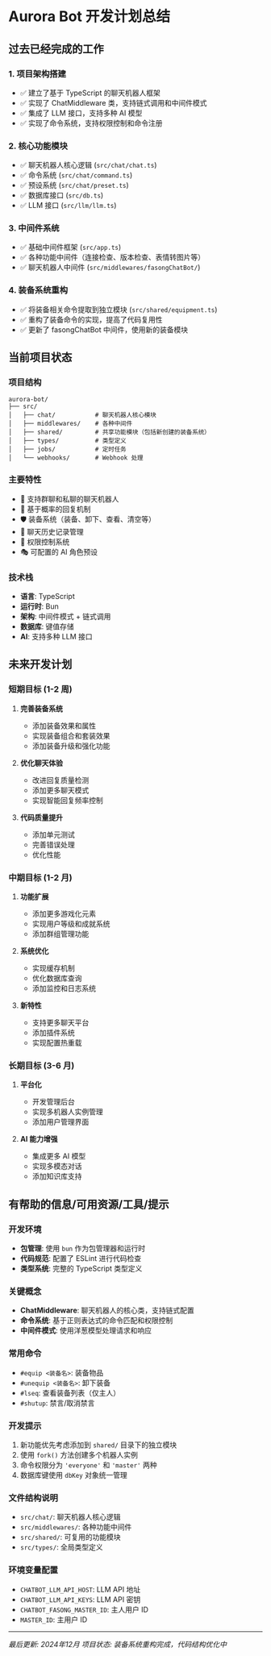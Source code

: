 # Aurora Bot 开发计划总结

## 过去已经完成的工作

### 1. 项目架构搭建
- ✅ 建立了基于 TypeScript 的聊天机器人框架
- ✅ 实现了 ChatMiddleware 类，支持链式调用和中间件模式
- ✅ 集成了 LLM 接口，支持多种 AI 模型
- ✅ 实现了命令系统，支持权限控制和命令注册

### 2. 核心功能模块
- ✅ 聊天机器人核心逻辑 (`src/chat/chat.ts`)
- ✅ 命令系统 (`src/chat/command.ts`)
- ✅ 预设系统 (`src/chat/preset.ts`)
- ✅ 数据库接口 (`src/db.ts`)
- ✅ LLM 接口 (`src/llm/llm.ts`)

### 3. 中间件系统
- ✅ 基础中间件框架 (`src/app.ts`)
- ✅ 各种功能中间件（连接检查、版本检查、表情转图片等）
- ✅ 聊天机器人中间件 (`src/middlewares/fasongChatBot/`)

### 4. 装备系统重构
- ✅ 将装备相关命令提取到独立模块 (`src/shared/equipment.ts`)
- ✅ 重构了装备命令的实现，提高了代码复用性
- ✅ 更新了 fasongChatBot 中间件，使用新的装备模块

## 当前项目状态

### 项目结构
```
aurora-bot/
├── src/
│   ├── chat/           # 聊天机器人核心模块
│   ├── middlewares/    # 各种中间件
│   ├── shared/         # 共享功能模块（包括新创建的装备系统）
│   ├── types/          # 类型定义
│   ├── jobs/           # 定时任务
│   └── webhooks/       # Webhook 处理
```

### 主要特性
- 🔧 支持群聊和私聊的聊天机器人
- 🎯 基于概率的回复机制
- 🛡️ 装备系统（装备、卸下、查看、清空等）
- 📝 聊天历史记录管理
- 🔑 权限控制系统
- 🎭 可配置的 AI 角色预设

### 技术栈
- **语言**: TypeScript
- **运行时**: Bun
- **架构**: 中间件模式 + 链式调用
- **数据库**: 键值存储
- **AI**: 支持多种 LLM 接口

## 未来开发计划

### 短期目标 (1-2 周)
1. **完善装备系统**
   - 添加装备效果和属性
   - 实现装备组合和套装效果
   - 添加装备升级和强化功能

2. **优化聊天体验**
   - 改进回复质量检测
   - 添加更多聊天模式
   - 实现智能回复频率控制

3. **代码质量提升**
   - 添加单元测试
   - 完善错误处理
   - 优化性能

### 中期目标 (1-2 月)
1. **功能扩展**
   - 添加更多游戏化元素
   - 实现用户等级和成就系统
   - 添加群组管理功能

2. **系统优化**
   - 实现缓存机制
   - 优化数据库查询
   - 添加监控和日志系统

3. **新特性**
   - 支持更多聊天平台
   - 添加插件系统
   - 实现配置热重载

### 长期目标 (3-6 月)
1. **平台化**
   - 开发管理后台
   - 实现多机器人实例管理
   - 添加用户管理界面

2. **AI 能力增强**
   - 集成更多 AI 模型
   - 实现多模态对话
   - 添加知识库支持

## 有帮助的信息/可用资源/工具/提示

### 开发环境
- **包管理**: 使用 `bun` 作为包管理器和运行时
- **代码规范**: 配置了 ESLint 进行代码检查
- **类型系统**: 完整的 TypeScript 类型定义

### 关键概念
- **ChatMiddleware**: 聊天机器人的核心类，支持链式配置
- **命令系统**: 基于正则表达式的命令匹配和权限控制
- **中间件模式**: 使用洋葱模型处理请求和响应

### 常用命令
- `#equip <装备名>`: 装备物品
- `#unequip <装备名>`: 卸下装备
- `#lseq`: 查看装备列表（仅主人）
- `#shutup`: 禁言/取消禁言

### 开发提示
1. 新功能优先考虑添加到 `shared/` 目录下的独立模块
2. 使用 `fork()` 方法创建多个机器人实例
3. 命令权限分为 `'everyone'` 和 `'master'` 两种
4. 数据库键使用 `dbKey` 对象统一管理

### 文件结构说明
- `src/chat/`: 聊天机器人核心逻辑
- `src/middlewares/`: 各种功能中间件
- `src/shared/`: 可复用的功能模块
- `src/types/`: 全局类型定义

### 环境变量配置
- `CHATBOT_LLM_API_HOST`: LLM API 地址
- `CHATBOT_LLM_API_KEYS`: LLM API 密钥
- `CHATBOT_FASONG_MASTER_ID`: 主人用户 ID
- `MASTER_ID`: 主用户 ID

---

*最后更新: 2024年12月*
*项目状态: 装备系统重构完成，代码结构优化中*
